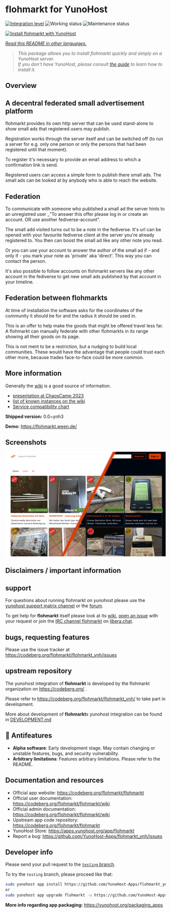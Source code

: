 <!--
N.B.: This README was automatically generated by <https://github.com/YunoHost/apps/tree/master/tools/readme_generator>
It shall NOT be edited by hand.
-->

# flohmarkt for YunoHost

[![Integration level](https://dash.yunohost.org/integration/flohmarkt.svg)](https://dash.yunohost.org/appci/app/flohmarkt) ![Working status](https://ci-apps.yunohost.org/ci/badges/flohmarkt.status.svg) ![Maintenance status](https://ci-apps.yunohost.org/ci/badges/flohmarkt.maintain.svg)

[![Install flohmarkt with YunoHost](https://install-app.yunohost.org/install-with-yunohost.svg)](https://install-app.yunohost.org/?app=flohmarkt)

*[Read this README in other languages.](./ALL_README.md)*

> *This package allows you to install flohmarkt quickly and simply on a YunoHost server.*  
> *If you don't have YunoHost, please consult [the guide](https://yunohost.org/install) to learn how to install it.*

## Overview

## A decentral federated small advertisement platform

flohmarkt provides its own http server that can be used stand-alone to show small ads that registered users may publish. 

Registration works through the server itself and can be switched off (to run a server for e.g. only one person or only the persons that had been registered until that moment).

To register it's necessary to provide an email address to which a confirmation link is send.

Registered users can access a simple form to publish there small ads. The small ads can be looked at by anybody who is able to reach the website.

## Federation

To communicate with someone who published a small ad the server hints to an unregistred user _"To answer this offer please log in or create an account. OR use another fediverse-account".

The small add visited turns out to be a _note_ in the fediverse. It's url can be opened with your favourite fediverse client at the server you're already registered to. You then can boost the small ad like any other note you read.

Or you can use your account to answer the author of the small ad if - and only if - you mark your note as 'private' aka 'direct'. This way you can contact the person.

It's also possible to follow accounts on flohmarkt servers like any other account in the fediverse to get new small ads published by that account in your timeline.

## Federation between flohmarkts

At time of installation the software asks for the coordinates of the community it should be for and the radius it should be used in.

This is an offer to help make the goods that might be offered travel less far. A flohmarkt can manually federate with other flohmarkts in its range showing all their goods on its page.

This is not ment to be a restriction, but a nudging to build local communities. These would have the advantage that people could trust each other more, because trades face-to-face could be more common.

## More information

Generally the [wiki](https://codeberg.org/flohmarkt/flohmarkt/wiki) is a good source of information.

* [presentation at ChaosCamp 2023](https://media.ccc.de/v/camp2023-57168-flohmarkt#l=eng&t=213)
* [list of known instances on the wiki](https://codeberg.org/flohmarkt/flohmarkt/wiki/flohmarkt-instances)
* [Service compatibility chart](https://codeberg.org/flohmarkt/flohmarkt/wiki/Service-compatibility-chart)


**Shipped version:** 0.0~ynh3

**Demo:** <https://flohmarkt.ween.de/>

## Screenshots

![Screenshot of flohmarkt](./doc/screenshots/screenshot.png)

## Disclaimers / important information

## support

For questions about running flohmarkt on yunohost please use the [yunohost support matrix channel](https://yunohost.org/en/chat_rooms#help-and-support-chat-roo) or the [forum](https://forum.yunohost.org/t/ynh-flohmarkt-flohmarkt-as-an-app-for-yunohost/28455?u=chrichri).

To get help for **flohmarkt** itself please look at its [wiki](https://codeberg.org/flohmarkt/flohmarkt/wiki), [open an issue](https://codeberg.org/flohmarkt/flohmarkt/issues) with your request or join the [IRC channel flohmarkt](https://web.libera.chat/?nick=GithubGuest?#flohmarkt) on [libera.chat](https://libera.chat/).

## bugs, requesting features

Please use the issue tracker at https://codeberg.org/flohmarkt/flohmarkt_ynh/issues

## upstream repository

The yunohost integration of **flohmarkt** is developed by the flohmarkt organization on https://codeberg.org/ .

Please refer to https://codeberg.org/flohmarkt/flohmarkt_ynh/ to take part in development.

More about development of **flohmarkt**s yunohost integration can be found in [DEVELOPMENT.md](DEVELOPMENT.md)

## :red_circle: Antifeatures

- **Alpha software**: Early development stage. May contain changing or unstable features, bugs, and security vulnerability.
- **Arbitrary limitations**: Features arbitrary limitations. Please refer to the README.

## Documentation and resources

- Official app website: <https://codeberg.org/flohmarkt/flohmarkt>
- Official user documentation: <https://codeberg.org/flohmarkt/flohmarkt/wiki>
- Official admin documentation: <https://codeberg.org/flohmarkt/flohmarkt/wiki>
- Upstream app code repository: <https://codeberg.org/flohmarkt/flohmarkt>
- YunoHost Store: <https://apps.yunohost.org/app/flohmarkt>
- Report a bug: <https://github.com/YunoHost-Apps/flohmarkt_ynh/issues>

## Developer info

Please send your pull request to the [`testing` branch](https://github.com/YunoHost-Apps/flohmarkt_ynh/tree/testing).

To try the `testing` branch, please proceed like that:

```bash
sudo yunohost app install https://github.com/YunoHost-Apps/flohmarkt_ynh/tree/testing --debug
or
sudo yunohost app upgrade flohmarkt -u https://github.com/YunoHost-Apps/flohmarkt_ynh/tree/testing --debug
```

**More info regarding app packaging:** <https://yunohost.org/packaging_apps>
